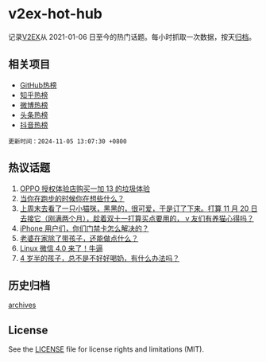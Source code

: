 # v2ex-hot-hub

 记录[V2EX](https://www.v2ex.com/)从 2021-01-06 日至今的热门话题。每小时抓取一次数据，按天[归档](archives)。
 
 ## 相关项目

- [GitHub热榜](https://github.com/it985/github-hot-hub)
- [知乎热榜](https://github.com/it985/zhihu-hot-hub)
- [微博热榜](https://github.com/it985/weibo-hot-hub)
- [头条热榜](https://github.com/it985/toutiao-hot-hub)
- [抖音热榜](https://github.com/it985/douyin-hot-hub)


 `更新时间：2024-11-05 13:07:30 +0800`

## 热议话题

1. [OPPO 授权体验店购买一加 13 的垃圾体验](https://www.v2ex.com/t/1086575)
1. [当你在跑步的时候你在想些什么？](https://www.v2ex.com/t/1086668)
1. [上周末去看了一只小猫咪，黑黑的，很可爱，于是订了下来。打算 11 月 20 日去接它（刚满两个月），趁着双十一打算买点要用的， v 友们有养猫心得吗？](https://www.v2ex.com/t/1086419)
1. [iPhone 用户们，你们门禁卡怎么解决的？](https://www.v2ex.com/t/1086592)
1. [老婆在家除了带孩子，还能做点什么？](https://www.v2ex.com/t/1086705)
1. [Linux 微信 4.0 来了！牛逼](https://www.v2ex.com/t/1086523)
1. [4 岁半的孩子，总不是不好好喝奶，有什么办法吗？](https://www.v2ex.com/t/1086611)

## 历史归档

[archives](archives)

## License

See the [LICENSE](LICENSE) file for license rights and limitations (MIT).
